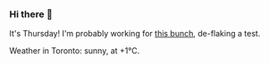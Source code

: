 ### Hi there :wave:

It's Thursday! I'm probably working for [this bunch](https://github.com/kohofinancial), de-flaking a test.

Weather in Toronto: sunny, at +1°C.
